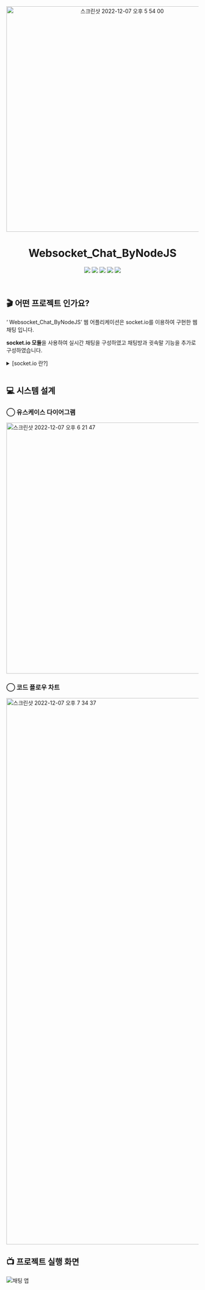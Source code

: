 
<div align="center">
  
<img width="591" alt="스크린샷 2022-12-07 오후 5 54 00" src="https://user-images.githubusercontent.com/81874493/206135092-2992d89d-ff24-49c6-95fc-4dd547ba2172.png">

<br>
	
# Websocket_Chat_ByNodeJS

<img src="https://img.shields.io/badge/javascript-F7DF1E?style=for-the-badge&logo=javascript&logoColor=black"> <img src="https://img.shields.io/badge/express-00000?style=for-the-badge&logo=express&logoColor=white"> <img src="https://img.shields.io/badge/socket.io-010101?style=for-the-badge&logo=socket.io&logoColor=white"> <img src="https://img.shields.io/badge/html-E34F26?style=for-the-badge&logo=html5&logoColor=white"> <img src="https://img.shields.io/badge/css-1572B6?style=for-the-badge&logo=css3&logoColor=white">


</div>



<br>

## 🎬 어떤 프로젝트 인가요?

 ‘ Websocket_Chat_ByNodeJS’ 웹 어플리케이션은 socket.io를 이용하여 구현한 웹 채팅 입니다.
 
**socket.io 모듈**을 사용하여 실시간 채팅을 구성하였고 채팅방과 귓속말 기능을 추가로 구성하였습니다.

<details>
	<summary> [socket.io 란?] </summary>
		

	Socket.io란 Websocket을 기반 실시간 웹 애플리케이션을 위한 JavaScript 라이브러리 입니다. 
	⇒ 웹 클라이언트와 서버 간의 실시간 양방향 통신을 가능하게 해주는 Node.js의 모듈
		
</details>

<br>

## 💻 시스템 설계

###  ⃝ 유스케이스 다이어그램

<img width="658" alt="스크린샷 2022-12-07 오후 6 21 47" src="https://user-images.githubusercontent.com/81874493/206139356-87d629cb-ad9c-45fe-a0c3-1940056e4d10.png">

<br>

###  ⃝ 코드 플로우 차트
<img width="1432" alt="스크린샷 2022-12-07 오후 7 34 37" src="https://user-images.githubusercontent.com/81874493/206157441-67439818-6535-46df-8225-19da756a8cee.png">

<br>

## 📺 프로젝트 실행 화면
  
![채팅 앱](https://user-images.githubusercontent.com/81874493/139880023-01c974b3-75e7-4b4f-9852-548bd36052cb.gif)
